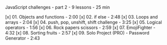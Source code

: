 
JavaScript challenges - part 2 - 9 lessons - 25 min

[x] 01. Objects and functions - 2:00
[x] 02. if else - 2:48
[x] 03. Loops and arrays - 2:04
[x] 04. push, pop, unshift, shift challenge - 3:25
[x] 05. Logical operators - 1:56
[x] 06. Rock papers scissors - 2:59
[x] 07. EmojiFighter - 4:32
[x] 08. Sorting fruits - 2:57
[x] 09. Solo Project (PRO) - Password Generator - 2:43